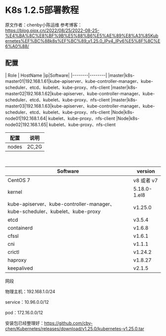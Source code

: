 # K8s 1.2.5部署教程

原文作者：chenby小陈运维
参考博客：https://blog.oiox.cn/2022/08/25/2022-08-25-%E4%BA%8C%E8%BF%9B%E5%88%B6%E5%AE%89%E8%A3%85Kubernetes%EF%BC%88k8s%EF%BC%89_v1.25.0_IPv4_IPv6%E5%8F%8C%E6%A0%88/
&ensp;

## 配置
| Role | HostName |ip|Software|
|--------|--------|
|master|k8s-master01|192.168.1.61|kube-apiserver、kube-controller-manager、kube-scheduler、etcd、kubelet、kube-proxy、nfs-client
|master|k8s-master02|192.168.1.62|kube-apiserver、kube-controller-manager、kube-scheduler、etcd、kubelet、kube-proxy、nfs-client
|master|k8s-master03|192.168.1.63|kube-apiserver、kube-controller-manager、kube-scheduler、etcd、kubelet、kube-proxy、nfs-client
|Node|k8s-node01|192.168.1.64|	kubelet、kube-proxy、nfs-client
|Node|k8s-node02|192.168.1.65|	kubelet、kube-proxy、nfs-client

| 配置 | 说明 |
|--------|--------|
|   nodes     | 2C,2G|

&ensp;

| Software | version |
|--------|--------|
|   CentOS 7     |v8 或者 v7|
|  kernel      |5.18.0-1.el8|
|kube-apiserver、kube-controller-manager、kube-scheduler、kubelet、kube-proxy|v1.25.0|
|etcd|v3.5.4|
|containerd|v1.6.8|
|cfssl|v1.6.1|
|cni|v1.1.1|
|crictl|v1.24.2|
|haproxy|v1.8.27|
|keepalived|v2.1.5|


网段

物理主机：192.168.1.0/24

service：10.96.0.0/12

pod：172.16.0.0/12

安装包已经整理好：https://github.com/cby-chen/Kubernetes/releases/download/v1.25.0/kubernetes-v1.25.0.tar




































